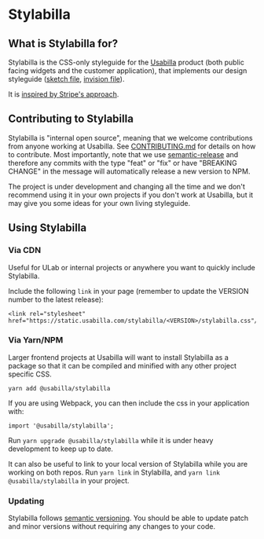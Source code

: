 # Stylabilla

## What is Stylabilla for?
Stylabilla is the CSS-only styleguide for the [Usabilla](http://www.usabilla.com) product (both public facing widgets and the customer application), that implements our design styleguide ([sketch file](https://drive.google.com/drive/folders/0B6skUBevTtRIZ1l0eTlmMzVOWmM?usp=sharing), [invision file](https://invis.io/Y2C9FUS6Z)).

It is [inspired by Stripe's approach](http://www.youtube.com/watch?feature=player_embedded&v=NHpSmJrEvRQ).

## Contributing to Stylabilla
Stylabilla is "internal open source", meaning that we welcome contributions from anyone working at Usabilla. See [CONTRIBUTING.md](https://github.com/usabilla/stylabilla/blob/master/CONTRIBUTING.md) for details on how to contribute. Most importantly, note that we use [semantic-release](https://github.com/semantic-release/semantic-release) and therefore any commits with the type "feat" or "fix" or have "BREAKING CHANGE" in the message will automatically release a new version to NPM.

The project is under development and changing all the time and we don't recommend using it in your own projects if you don't work at Usabilla, but it may give you some ideas for your own living styleguide.

## Using Stylabilla

### Via CDN
Useful for ULab or internal projects or anywhere you want to quickly include Stylabilla.

Include the following `link` in your page (remember to update the VERSION number to the latest release):

```
<link rel="stylesheet" href="https://static.usabilla.com/stylabilla/<VERSION>/stylabilla.css"/>
```

### Via Yarn/NPM
Larger frontend projects at Usabilla will want to install Stylabilla as a package so that it can be compiled and minified with any other project specific CSS.

```
yarn add @usabilla/stylabilla
```

If you are using Webpack, you can then include the css in your application with:
```
import '@usabilla/stylabilla';
```
Run `yarn upgrade @usabilla/stylabilla` while it is under heavy development to keep up to date.

It can also be useful to link to your local version of Stylabilla while you are working on both repos. Run `yarn link` in Stylabilla, and `yarn link @usabilla/stylabilla` in your project.

### Updating

Stylabilla follows [semantic versioning](http://semver.org). You should be able to update patch and minor versions without requiring any changes to your code.
